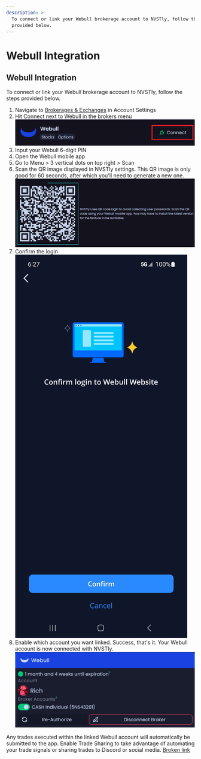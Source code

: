 ```yaml
---
description: >-
  To connect or link your Webull brokerage account to NVSTly, follow the steps
  provided below.
---
```


# Webull Integration

## Webull Integration

To connect or link your Webull brokerage account to NVSTly, follow the steps provided below.

1. Navigate to [Brokerages & Exchanges](https://nvstly.com/settings/brokers) in Account Settings
2. Hit Connect next to Webull in the brokers menu\
   ![](<../../.gitbook/assets/image (1).png>)
3. Input your Webull 6-digit PIN
4. Open the Webull mobile app
5. Go to Menu > 3 vertical dots on top right > Scan
6. Scan the QR image displayed in NVSTly settings. This QR image is only good for 60 seconds, after which you'll need to generate a new one.\
   ![](<../../.gitbook/assets/image (2).png>)
7. Confirm the login\
   ![](<../../.gitbook/assets/image (4).png>)
8. Enable which account you want linked. Success, that's it. Your Webull account is now connected with NVSTly.\
   ![](<../../.gitbook/assets/image (6).png>)

Any trades executed within the linked Webull account will automatically be submitted to the app. Enable Trade Sharing to take advantage of automating your trade signals or sharing trades to Discord or social media. [Broken link](broken-reference "mention")

